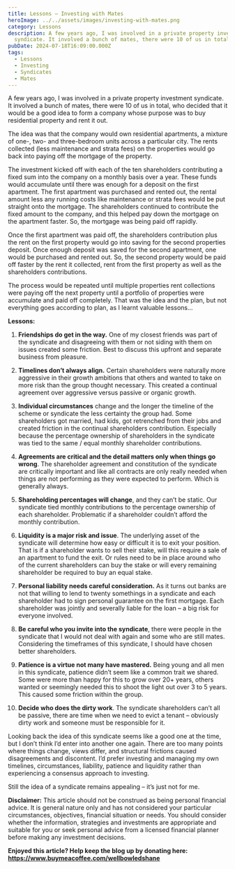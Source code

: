 ```yaml
---
title: Lessons – Investing with Mates
heroImage: ../../assets/images/investing-with-mates.png
category: Lessons
description: A few years ago, I was involved in a private property investment
  syndicate. It involved a bunch of mates, there were 10 of us in total...
pubDate: 2024-07-18T16:09:00.000Z
tags:
  - Lessons
  - Investing
  - Syndicates
  - Mates
---
```

A few years ago, I was involved in a private property investment syndicate. It involved a bunch of mates, there were 10 of us in total, who decided that it would be a good idea to form a company whose purpose was to buy residential property and rent it out.

The idea was that the company would own residential apartments, a mixture of one-, two- and three-bedroom units across a particular city. The rents collected (less maintenance and strata fees) on the properties would go back into paying off the mortgage of the property. 

The investment kicked off with each of the ten shareholders contributing a fixed sum into the company on a monthly basis over a year. These funds would accumulate until there was enough for a deposit on the first apartment. The first apartment was purchased and rented out, the rental amount less any running costs like maintenance or strata fees would be put straight onto the mortgage. The shareholders continued to contribute the fixed amount to the company, and this helped pay down the mortgage on the apartment faster. So, the mortgage was being paid off rapidly. 

Once the first apartment was paid off, the shareholders contribution plus the rent on the first property would go into saving for the second properties deposit. Once enough deposit was saved for the second apartment, one would be purchased and rented out. So, the second property would be paid off faster by the rent it collected, rent from the first property as well as the shareholders contributions. 

The process would be repeated until multiple properties rent collections were paying off the next property until a portfolio of properties were accumulate and paid off completely. That was the idea and the plan, but not everything goes according to plan, as I learnt valuable lessons... 

**Lessons:**

1. **Friendships do get in the way.** One of my closest friends was part of the syndicate and disagreeing with them or not siding with them on issues created some friction. Best to discuss this upfront and separate business from pleasure. 


2. **Timelines don’t always align.** Certain shareholders were naturally more aggressive in their growth ambitions that others and wanted to take on more risk than the group thought necessary. This created a continual agreement over aggressive versus passive or organic growth. 


3. **Individual circumstances** change and the longer the timeline of the scheme or syndicate the less certainty the group had. Some shareholders got married, had kids, got retrenched from their jobs and created friction in the continual shareholders contribution. Especially because the percentage ownership of shareholders in the syndicate was tied to the same / equal monthly shareholder contributions. 


4. **Agreements are critical and the detail matters only when things go wrong**. The shareholder agreement and constitution of the syndicate are critically important and like all contracts are only really needed when things are not performing as they were expected to perform. Which is generally always. 


5. **Shareholding percentages will change**, and they can’t be static. Our syndicate tied monthly contributions to the percentage ownership of each shareholder. Problematic if a shareholder couldn’t afford the monthly contribution. 


6. **Liquidity is a major risk and issue**. The underlying asset of the syndicate will determine how easy or difficult it is to exit your position. That is if a shareholder wants to sell their stake, will this require a sale of an apartment to fund the exit. Or rules need to be in place around who of the current shareholders can buy the stake or will every remaining shareholder be required to buy an equal stake. 


7. **Personal liability needs careful consideration.** As it turns out banks are not that willing to lend to twenty somethings in a syndicate and each shareholder had to sign personal guarantee on the first mortgage. Each shareholder was jointly and severally liable for the loan – a big risk for everyone involved. 


8. **Be careful who you invite into the syndicate**, there were people in the syndicate that I would not deal with again and some who are still mates. Considering the timeframes of this syndicate, I should have chosen better shareholders. 


9. **Patience is a virtue not many have mastered.** Being young and all men in this syndicate, patience didn’t seem like a common trait we shared. Some were more than happy for this to grow over 20+ years, others wanted or seemingly needed this to shoot the light out over 3 to 5 years. This caused some friction within the group. 


10. **Decide who does the dirty work**. The syndicate shareholders can’t all be passive, there are time when we need to evict a tenant – obviously dirty work and someone must be responsible for it. 



Looking back the idea of this syndicate seems like a good one at the time, but I don’t think I’d enter into another one again. There are too many points where things change, views differ, and structural frictions caused disagreements and discontent. I’d prefer investing and managing my own timelines, circumstances, liability, patience and liquidity rather than experiencing a consensus approach to investing. 

Still the idea of a syndicate remains appealing – it’s just not for me. 



**Disclaimer:** This article should not be construed as being personal financial advice. It is general nature only and has not considered your particular circumstances, objectives, financial situation or needs. You should consider whether the information, strategies and investments are appropriate and suitable for you or seek personal advice from a licensed financial planner before making any investment decisions.



**Enjoyed this article? Help keep the blog up by donating here: https://www.buymeacoffee.com/wellbowledshane**

